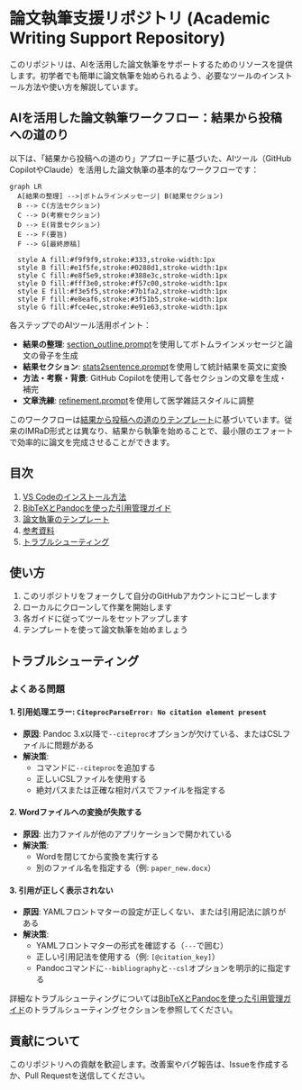 # 論文執筆支援リポジトリ (Academic Writing Support Repository)

このリポジトリは、AIを活用した論文執筆をサポートするためのリソースを提供します。初学者でも簡単に論文執筆を始められるよう、必要なツールのインストール方法や使い方を解説しています。

## AIを活用した論文執筆ワークフロー：結果から投稿への道のり

以下は、「結果から投稿への道のり」アプローチに基づいた、AIツール（GitHub CopilotやClaude）を活用した論文執筆の基本的なワークフローです：

```mermaid
graph LR
  A[結果の整理] -->|ボトムラインメッセージ| B(結果セクション)
  B --> C(方法セクション)
  C --> D(考察セクション)
  D --> E(背景セクション)
  E --> F(要旨)
  F --> G[最終原稿]
  
  style A fill:#f9f9f9,stroke:#333,stroke-width:1px
  style B fill:#e1f5fe,stroke:#0288d1,stroke-width:1px
  style C fill:#e8f5e9,stroke:#388e3c,stroke-width:1px
  style D fill:#fff3e0,stroke:#f57c00,stroke-width:1px
  style E fill:#f3e5f5,stroke:#7b1fa2,stroke-width:1px
  style F fill:#e8eaf6,stroke:#3f51b5,stroke-width:1px
  style G fill:#fce4ec,stroke:#e91e63,stroke-width:1px
```

各ステップでのAIツール活用ポイント：
- **結果の整理**: [section_outline.prompt](resources/prompts/section_outline.prompt)を使用してボトムラインメッセージと論文の骨子を生成
- **結果セクション**: [stats2sentence.prompt](resources/prompts/stats2sentence.prompt)を使用して統計結果を英文に変換
- **方法・考察・背景**: GitHub Copilotを使用して各セクションの文章を生成・補完
- **文章洗練**: [refinement.prompt](resources/prompts/refinement.prompt)を使用して医学雑誌スタイルに調整

このワークフローは[結果から投稿への道のりテンプレート](templates/results_first_template.md)に基づいています。従来のIMRaD形式とは異なり、結果から執筆を始めることで、最小限のエフォートで効率的に論文を完成させることができます。

## 目次

1. [VS Codeのインストール方法](docs/vs_code_installation.md)
2. [BibTeXとPandocを使った引用管理ガイド](docs/citation_management.md)
3. [論文執筆のテンプレート](templates/)
4. [参考資料](resources/)
5. [トラブルシューティング](#トラブルシューティング)

## 使い方

1. このリポジトリをフォークして自分のGitHubアカウントにコピーします
2. ローカルにクローンして作業を開始します
3. 各ガイドに従ってツールをセットアップします
4. テンプレートを使って論文執筆を始めましょう

## トラブルシューティング

### よくある問題

#### 1. 引用処理エラー: `CiteprocParseError: No citation element present`

- **原因**: Pandoc 3.x以降で`--citeproc`オプションが欠けている、またはCSLファイルに問題がある
- **解決策**: 
  - コマンドに`--citeproc`を追加する
  - 正しいCSLファイルを使用する
  - 絶対パスまたは正確な相対パスでファイルを指定する

#### 2. Wordファイルへの変換が失敗する

- **原因**: 出力ファイルが他のアプリケーションで開かれている
- **解決策**: 
  - Wordを閉じてから変換を実行する
  - 別のファイル名を指定する（例: `paper_new.docx`）

#### 3. 引用が正しく表示されない

- **原因**: YAMLフロントマターの設定が正しくない、または引用記法に誤りがある
- **解決策**:
  - YAMLフロントマターの形式を確認する（`---`で囲む）
  - 正しい引用記法を使用する（例: `[@citation_key]`）
  - Pandocコマンドに`--bibliography`と`--csl`オプションを明示的に指定する

詳細なトラブルシューティングについては[BibTeXとPandocを使った引用管理ガイド](docs/citation_management.md)のトラブルシューティングセクションを参照してください。

## 貢献について

このリポジトリへの貢献を歓迎します。改善案やバグ報告は、Issueを作成するか、Pull Requestを送信してください。
